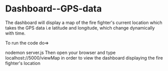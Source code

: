 # Dashboard--GPS-data


The dashboard will display a map of the fire fighter's current location which takes the GPS data i.e latitude and longitude, which change dynamically with time.


To run the code do=>

nodemon server.js
Then open your browser and type localhost://5000/viewMap in order to view the dashboard displaying the fire fighter's location
